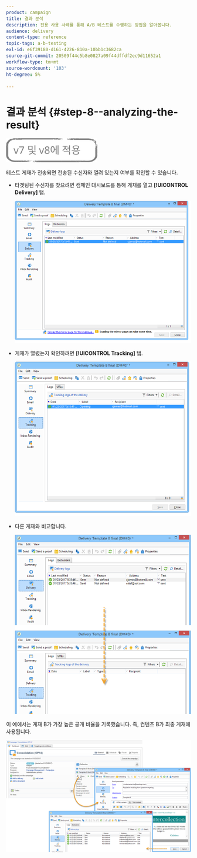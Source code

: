 ```yaml
---
product: campaign
title: 결과 분석
description: 전용 사용 사례를 통해 A/B 테스트를 수행하는 방법을 알아봅니다.
audience: delivery
content-type: reference
topic-tags: a-b-testing
exl-id: e6f39180-d161-4226-810a-10bb1c3682ca
source-git-commit: 20509f44c5b8e0827a09f44dffdf2ec9d11652a1
workflow-type: tm+mt
source-wordcount: '103'
ht-degree: 5%

---
```


# 결과 분석 {#step-8--analyzing-the-result}

![](../../assets/common.svg)

테스트 게재가 전송되면 전송된 수신자와 열려 있는지 여부를 확인할 수 있습니다.

* 타겟팅된 수신자를 찾으려면 캠페인 대시보드를 통해 게재를 열고 **[!UICONTROL Delivery]** 탭.

   ![](assets/use_case_abtesting_analysis_001.png)

* 게재가 열렸는지 확인하려면 **[!UICONTROL Tracking]** 탭.

   ![](assets/use_case_abtesting_analysis_002.png)

* 다른 게재와 비교합니다.

   ![](assets/use_case_abtesting_analysis_003.png)

이 예에서는 게재 B가 가장 높은 공개 비율을 기록했습니다. 즉, 컨텐츠 B가 최종 게재에 사용됩니다.

![](assets/use_case_abtesting_analysis_004.png)
